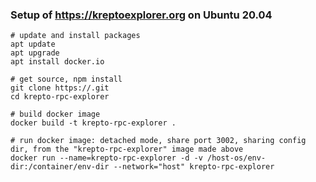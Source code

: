 ### Setup of https://kreptoexplorer.org on Ubuntu 20.04

	# update and install packages
	apt update
	apt upgrade
	apt install docker.io
	
	# get source, npm install
	git clone https://.git
	cd krepto-rpc-explorer
	
	# build docker image
	docker build -t krepto-rpc-explorer .

	# run docker image: detached mode, share port 3002, sharing config dir, from the "krepto-rpc-explorer" image made above
	docker run --name=krepto-rpc-explorer -d -v /host-os/env-dir:/container/env-dir --network="host" krepto-rpc-explorer
	
